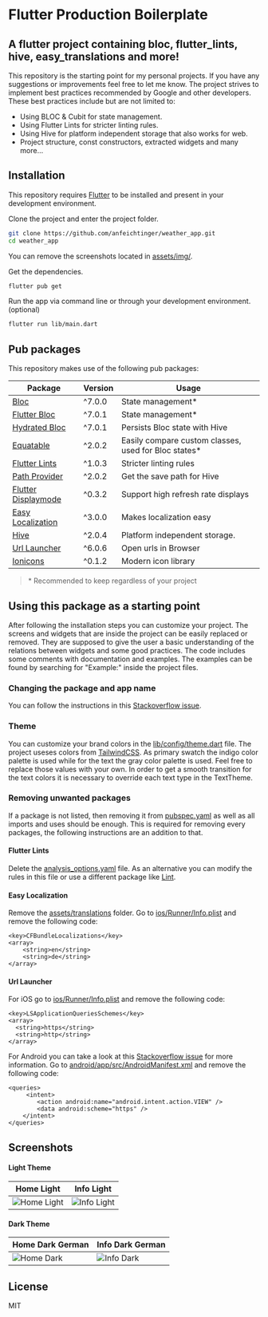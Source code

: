# Flutter Production Boilerplate
## A flutter project containing bloc, flutter_lints, hive, easy_translations and more!

This repository is the starting point for my personal projects. If you have any suggestions or improvements feel free to let me know. The project strives to implement best practices recommended by Google and other developers. These best practices include but are not limited to: 

- Using BLOC & Cubit for state management.
- Using Flutter Lints for stricter linting rules.
- Using Hive for platform independent storage that also works for web.
- Project structure, const constructors, extracted widgets and many more...

## Installation

This repository requires [Flutter](https://flutter.dev/docs/get-started/install) to be installed and present in your development environment.

Clone the project and enter the project folder.
```sh
git clone https://github.com/anfeichtinger/weather_app.git
cd weather_app
```

You can remove the screenshots located in [assets/img/](./assets/img).

Get the dependencies.
```sh
flutter pub get
```

Run the app via command line or through your development environment. (optional)
```sh
flutter run lib/main.dart
```

## Pub packages

This repository makes use of the following pub packages:

| Package | Version | Usage |
| ------ | ------ | ------ |
| [Bloc](https://pub.dev/packages/bloc) | ^7.0.0 | State management*
| [Flutter Bloc](https://pub.dev/packages/flutter_bloc) | ^7.0.1 | State management*
| [Hydrated Bloc](https://pub.dev/packages/hydrated_bloc) | ^7.0.1 | Persists Bloc state with Hive
| [Equatable](https://pub.dev/packages/equatable) | ^2.0.2 | Easily compare custom classes, used for Bloc states*
| [Flutter Lints](https://pub.dev/packages/flutter_lints) | ^1.0.3 | Stricter linting rules
| [Path Provider](https://pub.dev/packages/path_provider) | ^2.0.2 | Get the save path for Hive
| [Flutter Displaymode](https://pub.dev/packages/flutter_displaymode) | ^0.3.2 | Support high refresh rate displays
| [Easy Localization](https://pub.dev/packages/easy_localization) | ^3.0.0 | Makes localization easy
| [Hive](https://pub.dev/packages/hive) | ^2.0.4 | Platform independent storage.
| [Url Launcher](https://pub.dev/packages/url_launcher) | ^6.0.6 | Open urls in Browser
| [Ionicons](https://pub.dev/packages/ionicons) | ^0.1.2 | Modern icon library
> \* Recommended to keep regardless of your project

## Using this package as a starting point

After following the installation steps you can customize your project. 
The screens and widgets that are inside the project can be easily replaced or removed. They are supposed to give the user a basic understanding of the relations between widgets and some good practices. The code includes some comments with documentation and examples. The examples can be found by searching for "Example:" inside the project files.

### Changing the package and app name

You can follow the instructions in this [Stackoverflow issue](https://stackoverflow.com/a/51550358).

### Theme

You can customize your brand colors in the [lib/config/theme.dart](./lib/config/theme.dart) file.
The project useses colors from [TailwindCSS](https://tailwindcss.com/docs/customizing-colors). As primary swatch the indigo color palette is used while for the text the gray color palette is used. Feel free to replace those values with your own.
In order to get a smooth transition for the text colors it is necessary to override each text type in the TextTheme.

### Removing unwanted packages

If a package is not listed, then removing it from [pubspec.yaml](./pubspec.yaml) as well as all imports and uses should be enough. This is required for removing every packages, the following instructions are an addition to that.

#### Flutter Lints

Delete the [analysis_options.yaml](./analysis_options.yaml) file.
As an alternative you can modify the rules in this file or use a different package like [Lint](https://pub.dev/packages/lint).

#### Easy Localization

Remove the [assets/translations](./assets/translations) folder.
Go to [ios/Runner/Info.plist](./ios/Runner/Info.plist) and remove the following code:

```
<key>CFBundleLocalizations</key>
<array>
	<string>en</string>
   	<string>de</string>
</array>
```

#### Url Launcher

For iOS go to [ios/Runner/Info.plist](./ios/Runner/Info.plist) and remove the following code:

```
<key>LSApplicationQueriesSchemes</key>
<array>
  <string>https</string>
  <string>http</string>
</array>
```

For Android you can take a look at this [Stackoverflow issue](https://stackoverflow.com/a/65082750) for more information.
Go to [android/app/src/AndroidManifest.xml](./android/app/src/main/AndroidManifest.xml) and remove the following code:

```
<queries>
     <intent>
        <action android:name="android.intent.action.VIEW" />
        <data android:scheme="https" />
    </intent>
</queries>
```

## Screenshots

#### Light Theme

| Home Light | Info Light |
| ------ | ------ |
| ![Home Light](./assets/img/home_light.png) | ![Info Light](./assets/img/info_light.png) |

#### Dark Theme

| Home Dark German | Info Dark German |
| ------ | ------ |
| ![Home Dark](./assets/img/home_dark.png) | ![Info Dark](./assets/img/info_dark.png) |

## License

MIT

